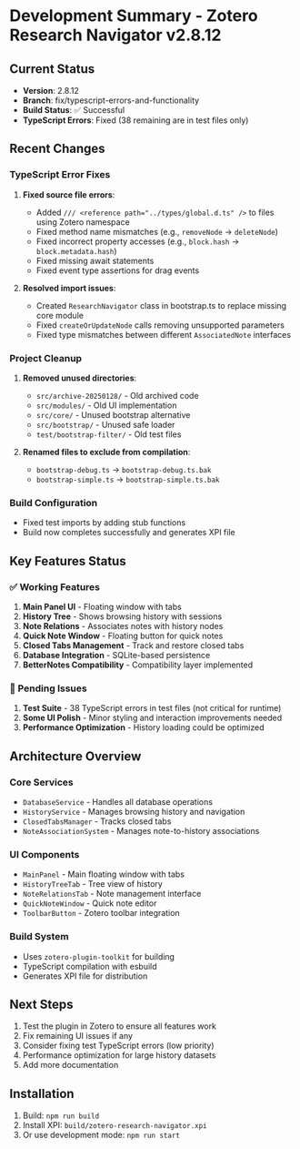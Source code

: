 # Development Summary - Zotero Research Navigator v2.8.12

## Current Status

- **Version**: 2.8.12
- **Branch**: fix/typescript-errors-and-functionality
- **Build Status**: ✅ Successful
- **TypeScript Errors**: Fixed (38 remaining are in test files only)

## Recent Changes

### TypeScript Error Fixes

1. **Fixed source file errors**:
   - Added `/// <reference path="../types/global.d.ts" />` to files using Zotero namespace
   - Fixed method name mismatches (e.g., `removeNode` → `deleteNode`)
   - Fixed incorrect property accesses (e.g., `block.hash` → `block.metadata.hash`)
   - Fixed missing await statements
   - Fixed event type assertions for drag events

2. **Resolved import issues**:
   - Created `ResearchNavigator` class in bootstrap.ts to replace missing core module
   - Fixed `createOrUpdateNode` calls removing unsupported parameters
   - Fixed type mismatches between different `AssociatedNote` interfaces

### Project Cleanup

1. **Removed unused directories**:
   - `src/archive-20250128/` - Old archived code
   - `src/modules/` - Old UI implementation
   - `src/core/` - Unused bootstrap alternative
   - `src/bootstrap/` - Unused safe loader
   - `test/bootstrap-filter/` - Old test files

2. **Renamed files to exclude from compilation**:
   - `bootstrap-debug.ts` → `bootstrap-debug.ts.bak`
   - `bootstrap-simple.ts` → `bootstrap-simple.ts.bak`

### Build Configuration

- Fixed test imports by adding stub functions
- Build now completes successfully and generates XPI file

## Key Features Status

### ✅ Working Features

1. **Main Panel UI** - Floating window with tabs
2. **History Tree** - Shows browsing history with sessions
3. **Note Relations** - Associates notes with history nodes
4. **Quick Note Window** - Floating button for quick notes
5. **Closed Tabs Management** - Track and restore closed tabs
6. **Database Integration** - SQLite-based persistence
7. **BetterNotes Compatibility** - Compatibility layer implemented

### 🔧 Pending Issues

1. **Test Suite** - 38 TypeScript errors in test files (not critical for runtime)
2. **Some UI Polish** - Minor styling and interaction improvements needed
3. **Performance Optimization** - History loading could be optimized

## Architecture Overview

### Core Services

- `DatabaseService` - Handles all database operations
- `HistoryService` - Manages browsing history and navigation
- `ClosedTabsManager` - Tracks closed tabs
- `NoteAssociationSystem` - Manages note-to-history associations

### UI Components

- `MainPanel` - Main floating window with tabs
- `HistoryTreeTab` - Tree view of history
- `NoteRelationsTab` - Note management interface
- `QuickNoteWindow` - Quick note editor
- `ToolbarButton` - Zotero toolbar integration

### Build System

- Uses `zotero-plugin-toolkit` for building
- TypeScript compilation with esbuild
- Generates XPI file for distribution

## Next Steps

1. Test the plugin in Zotero to ensure all features work
2. Fix remaining UI issues if any
3. Consider fixing test TypeScript errors (low priority)
4. Performance optimization for large history datasets
5. Add more documentation

## Installation

1. Build: `npm run build`
2. Install XPI: `build/zotero-research-navigator.xpi`
3. Or use development mode: `npm run start`
